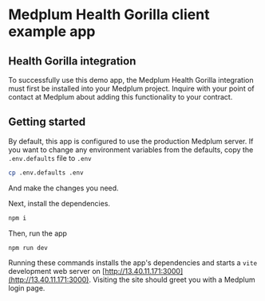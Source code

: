 # Medplum Health Gorilla client example app

## Health Gorilla integration

To successfully use this demo app, the Medplum Health Gorilla integration must first be installed into your Medplum project. Inquire with your point of contact at Medplum about adding this functionality to your contract.

## Getting started

By default, this app is configured to use the production Medplum server. If you want to change any environment variables from the defaults, copy the `.env.defaults` file to `.env`

```bash
cp .env.defaults .env
```

And make the changes you need.

Next, install the dependencies.

```bash
npm i
```

Then, run the app

```bash
npm run dev
```

Running these commands installs the app's dependencies and starts a `vite` development web server on [http://13.40.11.171:3000](http://13.40.11.171:3000). Visiting the site should greet you with a Medplum login page.
